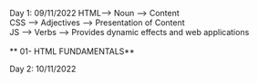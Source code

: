 Day 1: 09/11/2022
HTML--> Noun --> Content <br>
CSS --> Adjectives --> Presentation of Content <br>
JS  --> Verbs --> Provides dynamic effects and web applications <br>
<br>
** 01- HTML FUNDAMENTALS**

Day 2: 10/11/2022
